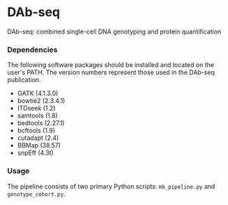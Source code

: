 # DAb-seq
DAb-seq: combined single-cell DNA genotyping and protein quantification

### Dependencies

The following software packages should be installed and located on the user's PATH. The version numbers represent those used in the DAb-seq publication.

* GATK (4.1.3.0)
* bowtie2 (2.3.4.1)
* ITDseek (1.2)
* samtools (1.8)
* bedtools (2.27.1)
* bcftools (1.9)
* cutadapt (2.4)
* BBMap (38.57)
* snpEff (4.3t)

### Usage

The pipeline consists of two primary Python scripts: `mb_pipeline.py` and `genotype_cohort.py`.
